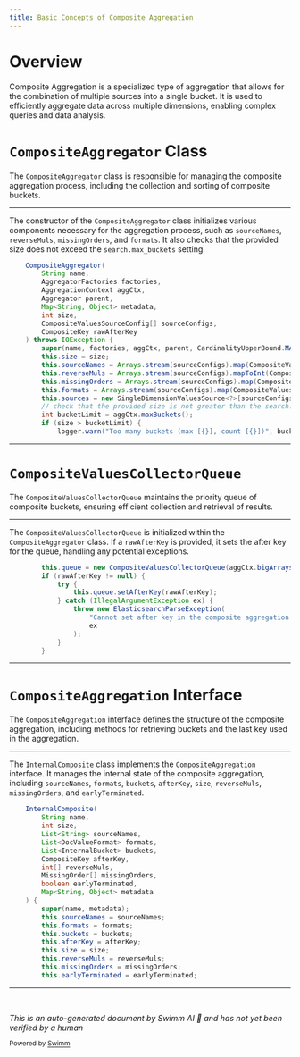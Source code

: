 ```yaml
---
title: Basic Concepts of Composite Aggregation
---
```

# Overview

Composite Aggregation is a specialized type of aggregation that allows for the combination of multiple sources into a single bucket. It is used to efficiently aggregate data across multiple dimensions, enabling complex queries and data analysis.

# <SwmToken path="server/src/main/java/org/elasticsearch/search/aggregations/bucket/composite/CompositeAggregator.java" pos="94:1:1" line-data="    CompositeAggregator(">`CompositeAggregator`</SwmToken> Class

The <SwmToken path="server/src/main/java/org/elasticsearch/search/aggregations/bucket/composite/CompositeAggregator.java" pos="94:1:1" line-data="    CompositeAggregator(">`CompositeAggregator`</SwmToken> class is responsible for managing the composite aggregation process, including the collection and sorting of composite buckets.

<SwmSnippet path="/server/src/main/java/org/elasticsearch/search/aggregations/bucket/composite/CompositeAggregator.java" line="94">

---

The constructor of the <SwmToken path="server/src/main/java/org/elasticsearch/search/aggregations/bucket/composite/CompositeAggregator.java" pos="94:1:1" line-data="    CompositeAggregator(">`CompositeAggregator`</SwmToken> class initializes various components necessary for the aggregation process, such as <SwmToken path="server/src/main/java/org/elasticsearch/search/aggregations/bucket/composite/CompositeAggregator.java" pos="106:3:3" line-data="        this.sourceNames = Arrays.stream(sourceConfigs).map(CompositeValuesSourceConfig::name).toList();">`sourceNames`</SwmToken>, <SwmToken path="server/src/main/java/org/elasticsearch/search/aggregations/bucket/composite/CompositeAggregator.java" pos="107:3:3" line-data="        this.reverseMuls = Arrays.stream(sourceConfigs).mapToInt(CompositeValuesSourceConfig::reverseMul).toArray();">`reverseMuls`</SwmToken>, <SwmToken path="server/src/main/java/org/elasticsearch/search/aggregations/bucket/composite/CompositeAggregator.java" pos="108:3:3" line-data="        this.missingOrders = Arrays.stream(sourceConfigs).map(CompositeValuesSourceConfig::missingOrder).toArray(MissingOrder[]::new);">`missingOrders`</SwmToken>, and <SwmToken path="server/src/main/java/org/elasticsearch/search/aggregations/bucket/composite/CompositeAggregator.java" pos="109:3:3" line-data="        this.formats = Arrays.stream(sourceConfigs).map(CompositeValuesSourceConfig::format).toList();">`formats`</SwmToken>. It also checks that the provided size does not exceed the <SwmToken path="server/src/main/java/org/elasticsearch/search/aggregations/bucket/composite/CompositeAggregator.java" pos="111:23:25" line-data="        // check that the provided size is not greater than the search.max_buckets setting">`search.max_buckets`</SwmToken> setting.

```java
    CompositeAggregator(
        String name,
        AggregatorFactories factories,
        AggregationContext aggCtx,
        Aggregator parent,
        Map<String, Object> metadata,
        int size,
        CompositeValuesSourceConfig[] sourceConfigs,
        CompositeKey rawAfterKey
    ) throws IOException {
        super(name, factories, aggCtx, parent, CardinalityUpperBound.MANY, metadata);
        this.size = size;
        this.sourceNames = Arrays.stream(sourceConfigs).map(CompositeValuesSourceConfig::name).toList();
        this.reverseMuls = Arrays.stream(sourceConfigs).mapToInt(CompositeValuesSourceConfig::reverseMul).toArray();
        this.missingOrders = Arrays.stream(sourceConfigs).map(CompositeValuesSourceConfig::missingOrder).toArray(MissingOrder[]::new);
        this.formats = Arrays.stream(sourceConfigs).map(CompositeValuesSourceConfig::format).toList();
        this.sources = new SingleDimensionValuesSource<?>[sourceConfigs.length];
        // check that the provided size is not greater than the search.max_buckets setting
        int bucketLimit = aggCtx.maxBuckets();
        if (size > bucketLimit) {
            logger.warn("Too many buckets (max [{}], count [{}])", bucketLimit, size);
```

---

</SwmSnippet>

# <SwmToken path="server/src/main/java/org/elasticsearch/search/aggregations/bucket/composite/CompositeAggregator.java" pos="141:9:9" line-data="        this.queue = new CompositeValuesCollectorQueue(aggCtx.bigArrays(), sources, size, aggCtx.searcher().getIndexReader());">`CompositeValuesCollectorQueue`</SwmToken>

The <SwmToken path="server/src/main/java/org/elasticsearch/search/aggregations/bucket/composite/CompositeAggregator.java" pos="141:9:9" line-data="        this.queue = new CompositeValuesCollectorQueue(aggCtx.bigArrays(), sources, size, aggCtx.searcher().getIndexReader());">`CompositeValuesCollectorQueue`</SwmToken> maintains the priority queue of composite buckets, ensuring efficient collection and retrieval of results.

<SwmSnippet path="/server/src/main/java/org/elasticsearch/search/aggregations/bucket/composite/CompositeAggregator.java" line="141">

---

The <SwmToken path="server/src/main/java/org/elasticsearch/search/aggregations/bucket/composite/CompositeAggregator.java" pos="141:9:9" line-data="        this.queue = new CompositeValuesCollectorQueue(aggCtx.bigArrays(), sources, size, aggCtx.searcher().getIndexReader());">`CompositeValuesCollectorQueue`</SwmToken> is initialized within the <SwmToken path="server/src/main/java/org/elasticsearch/search/aggregations/bucket/composite/CompositeAggregator.java" pos="94:1:1" line-data="    CompositeAggregator(">`CompositeAggregator`</SwmToken> class. If a <SwmToken path="server/src/main/java/org/elasticsearch/search/aggregations/bucket/composite/CompositeAggregator.java" pos="142:4:4" line-data="        if (rawAfterKey != null) {">`rawAfterKey`</SwmToken> is provided, it sets the after key for the queue, handling any potential exceptions.

```java
        this.queue = new CompositeValuesCollectorQueue(aggCtx.bigArrays(), sources, size, aggCtx.searcher().getIndexReader());
        if (rawAfterKey != null) {
            try {
                this.queue.setAfterKey(rawAfterKey);
            } catch (IllegalArgumentException ex) {
                throw new ElasticsearchParseException(
                    "Cannot set after key in the composite aggregation [" + name + "] - " + ex.getMessage(),
                    ex
                );
            }
        }
```

---

</SwmSnippet>

# <SwmToken path="server/src/main/java/org/elasticsearch/search/aggregations/bucket/composite/InternalComposite.java" pos="40:1:1" line-data="        CompositeAggregation {">`CompositeAggregation`</SwmToken> Interface

The <SwmToken path="server/src/main/java/org/elasticsearch/search/aggregations/bucket/composite/InternalComposite.java" pos="40:1:1" line-data="        CompositeAggregation {">`CompositeAggregation`</SwmToken> interface defines the structure of the composite aggregation, including methods for retrieving buckets and the last key used in the aggregation.

<SwmSnippet path="/server/src/main/java/org/elasticsearch/search/aggregations/bucket/composite/InternalComposite.java" line="52">

---

The <SwmToken path="server/src/main/java/org/elasticsearch/search/aggregations/bucket/composite/InternalComposite.java" pos="52:1:1" line-data="    InternalComposite(">`InternalComposite`</SwmToken> class implements the <SwmToken path="server/src/main/java/org/elasticsearch/search/aggregations/bucket/composite/InternalComposite.java" pos="40:1:1" line-data="        CompositeAggregation {">`CompositeAggregation`</SwmToken> interface. It manages the internal state of the composite aggregation, including <SwmToken path="server/src/main/java/org/elasticsearch/search/aggregations/bucket/composite/InternalComposite.java" pos="55:6:6" line-data="        List&lt;String&gt; sourceNames,">`sourceNames`</SwmToken>, <SwmToken path="server/src/main/java/org/elasticsearch/search/aggregations/bucket/composite/InternalComposite.java" pos="56:6:6" line-data="        List&lt;DocValueFormat&gt; formats,">`formats`</SwmToken>, <SwmToken path="server/src/main/java/org/elasticsearch/search/aggregations/bucket/composite/InternalComposite.java" pos="57:6:6" line-data="        List&lt;InternalBucket&gt; buckets,">`buckets`</SwmToken>, <SwmToken path="server/src/main/java/org/elasticsearch/search/aggregations/bucket/composite/InternalComposite.java" pos="58:3:3" line-data="        CompositeKey afterKey,">`afterKey`</SwmToken>, <SwmToken path="server/src/main/java/org/elasticsearch/search/aggregations/bucket/composite/InternalComposite.java" pos="54:3:3" line-data="        int size,">`size`</SwmToken>, <SwmToken path="server/src/main/java/org/elasticsearch/search/aggregations/bucket/composite/InternalComposite.java" pos="59:5:5" line-data="        int[] reverseMuls,">`reverseMuls`</SwmToken>, <SwmToken path="server/src/main/java/org/elasticsearch/search/aggregations/bucket/composite/InternalComposite.java" pos="60:5:5" line-data="        MissingOrder[] missingOrders,">`missingOrders`</SwmToken>, and <SwmToken path="server/src/main/java/org/elasticsearch/search/aggregations/bucket/composite/InternalComposite.java" pos="61:3:3" line-data="        boolean earlyTerminated,">`earlyTerminated`</SwmToken>.

```java
    InternalComposite(
        String name,
        int size,
        List<String> sourceNames,
        List<DocValueFormat> formats,
        List<InternalBucket> buckets,
        CompositeKey afterKey,
        int[] reverseMuls,
        MissingOrder[] missingOrders,
        boolean earlyTerminated,
        Map<String, Object> metadata
    ) {
        super(name, metadata);
        this.sourceNames = sourceNames;
        this.formats = formats;
        this.buckets = buckets;
        this.afterKey = afterKey;
        this.size = size;
        this.reverseMuls = reverseMuls;
        this.missingOrders = missingOrders;
        this.earlyTerminated = earlyTerminated;
```

---

</SwmSnippet>

&nbsp;

*This is an auto-generated document by Swimm AI 🌊 and has not yet been verified by a human*

<SwmMeta version="3.0.0" repo-id="Z2l0aHViJTNBJTNBZWxhc3RpY3NlYXJjaCUzQSUzQVN3aW1tLURlbW8=" repo-name="elasticsearch" doc-type="overview"><sup>Powered by [Swimm](/)</sup></SwmMeta>
